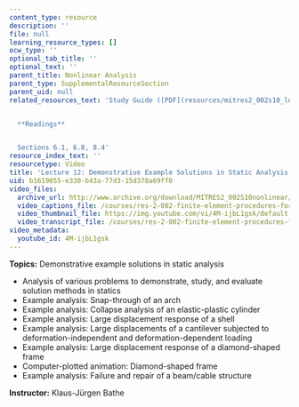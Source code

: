 ```yaml
---
content_type: resource
description: ''
file: null
learning_resource_types: []
ocw_type: ''
optional_tab_title: ''
optional_text: ''
parent_title: Nonlinear Analysis
parent_type: SupplementalResourceSection
parent_uid: null
related_resources_text: 'Study Guide ([PDF](resources/mitres2_002s10_lec12-1))


  **Readings**


  Sections 6.1, 6.8, 8.4'
resource_index_text: ''
resourcetype: Video
title: 'Lecture 12: Demonstrative Example Solutions in Static Analysis'
uid: b1619055-e330-b43a-77d3-15d378a69ff0
video_files:
  archive_url: http://www.archive.org/download/MITRES2_002S10nonlinear/MITRES2_002S10nonlinear_lec12_300k.mp4
  video_captions_file: /courses/res-2-002-finite-element-procedures-for-solids-and-structures-spring-2010/f09c7b5bfbbd5236b4c39fdfb9b3a7cf_4M-ijbL1gsk.vtt
  video_thumbnail_file: https://img.youtube.com/vi/4M-ijbL1gsk/default.jpg
  video_transcript_file: /courses/res-2-002-finite-element-procedures-for-solids-and-structures-spring-2010/2e7389a4bc45c5c85d5ebed6ec7a1887_4M-ijbL1gsk.pdf
video_metadata:
  youtube_id: 4M-ijbL1gsk
---
```


**Topics:** Demonstrative example solutions in static analysis

*   Analysis of various problems to demonstrate, study, and evaluate solution methods in statics
*   Example analysis: Snap-through of an arch
*   Example analysis: Collapse analysis of an elastic-plastic cylinder
*   Example analysis: Large displacement response of a shell
*   Example analysis: Large displacements of a cantilever subjected to deformation-independent and deformation-dependent loading
*   Example analysis: Large displacement response of a diamond-shaped frame
*   Computer-plotted animation: Diamond-shaped frame
*   Example analysis: Failure and repair of a beam/cable structure

**Instructor:** Klaus-Jürgen Bathe